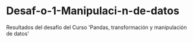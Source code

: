 # Desaf-o-1-Manipulaci-n-de-datos
Resultados del desafío del Curso 'Pandas, transformación y manipulación de datos'
